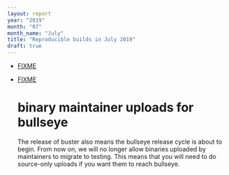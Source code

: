 ```yaml
---
layout: report
year: "2019"
month: "07"
month_name: "July"
title: "Reproducible builds in July 2019"
draft: true
---
```


* [FIXME](http://en.alessiotreglia.com/articles/cosmos-hub-and-reproducible-builds/)

* [FIXME](https://lists.debian.org/<20190707014700.GF15255@powdarrmonkey.net>)

	 binary maintainer uploads for bullseye
	=========================================

	The release of buster also means the bullseye release cycle is about to begin.
	From now on, we will no longer allow binaries uploaded by maintainers to
	migrate to testing. This means that you will need to do source-only uploads if
	you want them to reach bullseye.


